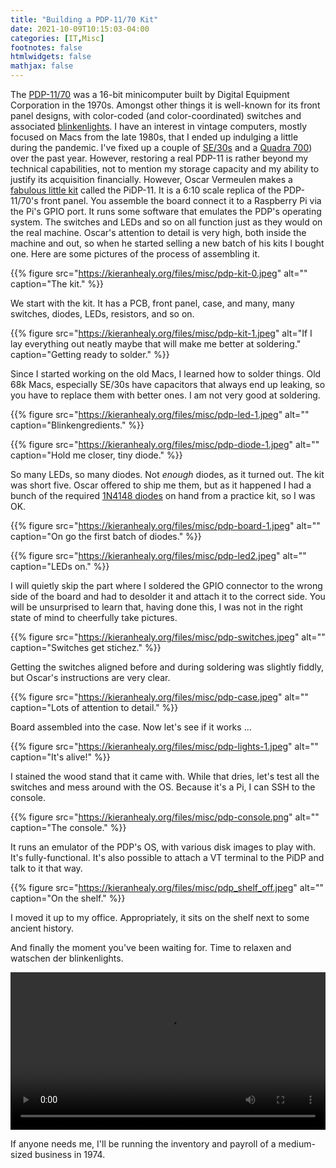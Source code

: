 ```yaml
---
title: "Building a PDP-11/70 Kit"
date: 2021-10-09T10:15:03-04:00
categories: [IT,Misc]
footnotes: false
htmlwidgets: false
mathjax: false
---
```


The [PDP-11/70](https://en.wikipedia.org/wiki/PDP-11) was a 16-bit minicomputer built by Digital Equipment Corporation in the 1970s. Amongst other things it is well-known for its front panel designs, with color-coded (and color-coordinated) switches and associated  [blinkenlights](https://en.wikipedia.org/wiki/Blinkenlights). I have an interest in vintage computers, mostly focused on Macs from the late 1980s, that I ended up indulging a little during the pandemic. I've fixed up a couple of [SE/30s](https://en.wikipedia.org/wiki/Macintosh_SE/30) and a [Quadra 700](https://en.wikipedia.org/wiki/Macintosh_Quadra_700)) over the past year. However, restoring a real PDP-11 is rather beyond my technical capabilities, not to mention my storage capacity and my ability to justify its acquisition financially. However, Oscar Vermeulen makes a [fabulous little kit](https://obsolescence.wixsite.com/obsolescence/pidp-11) called the PiDP-11. It is a 6:10 scale replica of the PDP-11/70's front panel. You assemble the board connect it to a Raspberry Pi via the Pi's GPIO port. It runs some software that emulates the PDP's operating system. The switches and LEDs and so on all function just as they would on the real machine. Oscar's attention to detail is very high, both inside the machine and out, so when he started selling a new batch of his kits I bought one. Here are some pictures of the process of assembling it.  

{{% figure src="https://kieranhealy.org/files/misc/pdp-kit-0.jpeg" alt="" caption="The kit." %}}

We start with the kit. It has a PCB, front panel, case, and many, many switches, diodes, LEDs, resistors, and so on. 

{{% figure src="https://kieranhealy.org/files/misc/pdp-kit-1.jpeg" alt="If I lay everything out neatly maybe that will make me better at soldering." caption="Getting ready to solder." %}}

Since I started working on the old Macs, I learned how to solder things. Old 68k Macs, especially SE/30s have capacitors that always end up leaking, so you have to replace them with better ones. I am not very good at soldering. 

{{% figure src="https://kieranhealy.org/files/misc/pdp-led-1.jpeg" alt="" caption="Blinkengredients." %}}

{{% figure src="https://kieranhealy.org/files/misc/pdp-diode-1.jpeg" alt="" caption="Hold me closer, tiny diode." %}}

So many LEDs, so many diodes. Not _enough_ diodes, as it turned out. The kit was short five. Oscar offered to ship me them, but as it happened I had a bunch of the required [1N4148 diodes](https://en.wikipedia.org/wiki/1N4148_signal_diode) on hand from a practice kit, so I was OK. 

{{% figure src="https://kieranhealy.org/files/misc/pdp-board-1.jpeg" alt="" caption="On go the first batch of diodes." %}}


{{% figure src="https://kieranhealy.org/files/misc/pdp-led2.jpeg" alt="" caption="LEDs on." %}}

I will quietly skip the part where I soldered the GPIO connector to the wrong side of the board and had to desolder it and attach it to the correct side. You will be unsurprised to learn that, having done this, I was not in the right state of mind to cheerfully take pictures.

{{% figure src="https://kieranhealy.org/files/misc/pdp-switches.jpeg" alt="" caption="Switches get stichez." %}} 

Getting the switches aligned before and during soldering was slightly fiddly, but Oscar's instructions are very clear.

{{% figure src="https://kieranhealy.org/files/misc/pdp-case.jpeg" alt="" caption="Lots of attention to detail." %}}

Board assembled into the case. Now let's see if it works ...

{{% figure src="https://kieranhealy.org/files/misc/pdp-lights-1.jpeg" alt="" caption="It's alive!" %}}

I stained the wood stand that it came with. While that dries, let's test all the switches and mess around with the OS. Because it's a Pi, I can SSH to the console. 

{{% figure src="https://kieranhealy.org/files/misc/pdp-console.png" alt="" caption="The console." %}}

It runs an emulator of the PDP's OS, with various disk images to play with. It's fully-functional. It's also possible to attach a VT terminal to the PiDP and talk to it that way. 

{{% figure src="https://kieranhealy.org/files/misc/pdp_shelf_off.jpeg" alt="" caption="On the shelf." %}}

I moved it up to my office. Appropriately, it sits on the shelf next to some ancient history.


And finally the moment you've been waiting for. Time to relaxen and watschen der blinkenlights.

<video src="https://kieranhealy.org/files/misc/pdp-blinkenlights.mp4" controls width="100%">
  Your browser does not support the video element. 
</video >

If anyone needs me, I'll be running the inventory and payroll of a medium-sized business in 1974.


